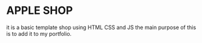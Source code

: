 # APPLE SHOP 
it is a basic template shop using HTML CSS and JS 
the main purpose of this is to add it to my portfolio.
